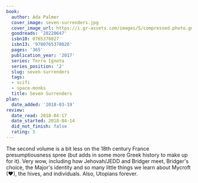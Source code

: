 ```yaml
---
book:
  author: Ada Palmer
  cover_image: seven-surrenders.jpg
  cover_image_url: https://i.gr-assets.com/images/S/compressed.photo.goodreads.com/books/1517514624l/28220647._SX98_.jpg
  goodreads: '28220647'
  isbn10: 0765378027
  isbn13: '9780765378026'
  pages: '365'
  publication_year: '2017'
  series: Terra Ignota
  series_position: '2'
  slug: seven-surrenders
  tags:
  - scifi
  - space-monks
  title: Seven Surrenders
plan:
  date_added: '2018-03-19'
review:
  date_read: 2018-04-17
  date_started: 2018-04-14
  did_not_finish: false
  rating: 5
---
```


The second volume is a bit less on the 18th century France presumptiousness spree (but adds in some more Greek history to make up for it). Very wow, including how Jehovah/JEDD and Bridger meet, Bridger's choice, the Major's identity and so many little things we learn about Mycroft (♥), the hives, and individuals. Also, Utopians forever.
